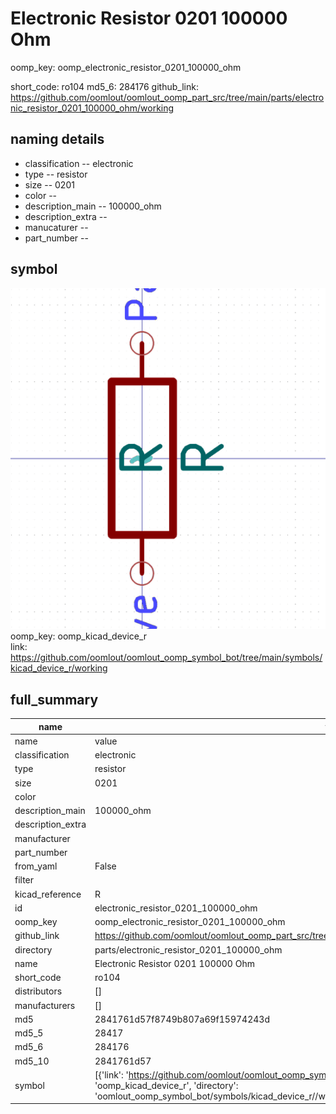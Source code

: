 # Electronic Resistor 0201 100000 Ohm
oomp_key: oomp_electronic_resistor_0201_100000_ohm 


short_code: ro104
md5_6: 284176
github_link: https://github.com/oomlout/oomlout_oomp_part_src/tree/main/parts/electronic_resistor_0201_100000_ohm/working
## naming details
* classification -- electronic
* type -- resistor
* size -- 0201
* color -- 
* description_main -- 100000_ohm
* description_extra -- 
* manucaturer -- 
* part_number -- 



## symbol

![](symbol/0/working/working_600.png)  
oomp_key: oomp_kicad_device_r  
link: https://github.com/oomlout/oomlout_oomp_symbol_bot/tree/main/symbols/kicad_device_r/working  


## full_summary
| name | value | 
| --- | --- | 
| name | value | 
| classification | electronic | 
| type | resistor | 
| size | 0201 | 
| color |  | 
| description_main | 100000_ohm | 
| description_extra |  | 
| manufacturer |  | 
| part_number |  | 
| from_yaml | False | 
| filter |  | 
| kicad_reference | R | 
| id | electronic_resistor_0201_100000_ohm | 
| oomp_key | oomp_electronic_resistor_0201_100000_ohm | 
| github_link | https://github.com/oomlout/oomlout_oomp_part_src/tree/main/parts/electronic_resistor_0201_100000_ohm/working | 
| directory | parts/electronic_resistor_0201_100000_ohm | 
| name | Electronic Resistor 0201 100000 Ohm | 
| short_code | ro104 | 
| distributors | [] | 
| manufacturers | [] | 
| md5 | 2841761d57f8749b807a69f15974243d | 
| md5_5 | 28417 | 
| md5_6 | 284176 | 
| md5_10 | 2841761d57 | 
| symbol | [{'link': 'https://github.com/oomlout/oomlout_oomp_symbol_bot/tree/main/symbols/kicad_device_r', 'oomp_key': 'oomp_kicad_device_r', 'directory': 'oomlout_oomp_symbol_bot/symbols/kicad_device_r//working/working.kicad_sym'}] | 
